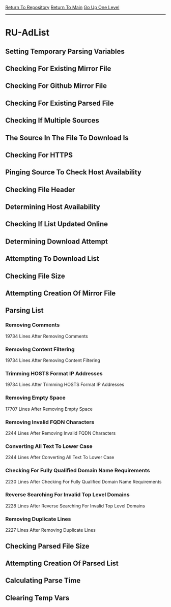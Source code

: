 [Return To Repository](https://github.com/deathbybandaid/piholeparser/)
[Return To Main](https://github.com/deathbybandaid/piholeparser/blob/master/RecentRunLogs/Mainlog.md)
[Go Up One Level](https://github.com/deathbybandaid/piholeparser/blob/master/RecentRunLogs/TopLevelScripts/30-Processing-External-Blacklists.md)
____________________________________
# RU-AdList
## Setting Temporary Parsing Variables
## Checking For Existing Mirror File
## Checking For Github Mirror File
## Checking For Existing Parsed File
## Checking If Multiple Sources
## The Source In The File To Download Is
## Checking For HTTPS
## Pinging Source To Check Host Availability
## Checking File Header
## Determining Host Availability
## Checking If List Updated Online
## Determining Download Attempt
## Attempting To Download List
## Checking File Size
## Attempting Creation Of Mirror File
## Parsing List
### Removing Comments
19734 Lines After Removing Comments
### Removing Content Filtering
19734 Lines After Removing Content Filtering
### Trimming HOSTS Format IP Addresses
19734 Lines After Trimming HOSTS Format IP Addresses
### Removing Empty Space
17707 Lines After Removing Empty Space
### Removing Invalid FQDN Characters
2244 Lines After Removing Invalid FQDN Characters
### Converting All Text To Lower Case
2244 Lines After Converting All Text To Lower Case
### Checking For Fully Qualified Domain Name Requirements
2230 Lines After Checking For Fully Qualified Domain Name Requirements
### Reverse Searching For Invalid Top Level Domains
2228 Lines After Reverse Searching For Invalid Top Level Domains
### Removing Duplicate Lines
2227 Lines After Removing Duplicate Lines
## Checking Parsed File Size
## Attempting Creation Of Parsed List
## Calculating Parse Time
## Clearing Temp Vars
